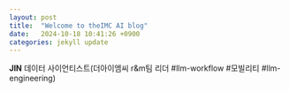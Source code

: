```yaml
---
layout: post
title:  "Welcome to theIMC AI blog"
date:   2024-10-18 10:41:26 +0900
categories: jekyll update
---
```

**JIN** 데이터 사이언티스트(더아이엠씨 r&m팀 리더 #llm-workflow #모빌리티 #llm-engineering)